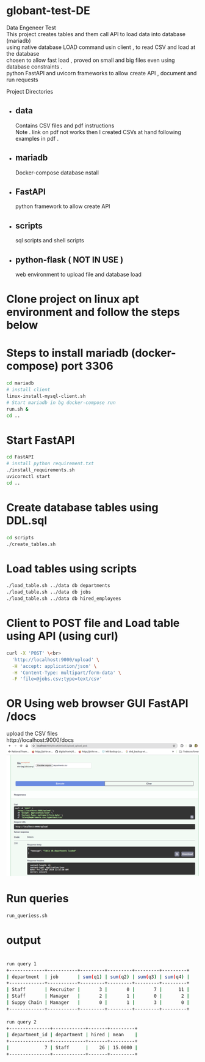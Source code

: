 # globant-test-DE
Data Engeneer Test <br>
This project creates tables and them call API to load data into database (mariadb) <br>
using native database LOAD command usin client  , to read CSV and load at the database <br>
chosen to allow fast load , proved on small and big files even using database constraints .<br>
python FastAPI and uvicorn frameworks to allow create API , document and run requests 

Project Directories  

- ## data 
   Contains CSV files and pdf instructions <br>
   Note . link on pdf not works then I created  CSVs at hand following examples in pdf .  
- ## mariadb 
   Docker-compose database nstall 
- ## FastAPI
   python framework to allow create API  
- ## scripts 
   sql scripts and shell scripts
- ## python-flask  ( NOT IN USE ) 
   web environment to upload file and database load  
# Clone project on linux apt environment and follow the steps below 
# Steps to install mariadb (docker-compose) port 3306 
```bash
cd mariadb
# install client 
linux-install-mysql-client.sh
# Start mariadb in bg docker-compose run 
run.sh &
cd ..
```
# Start FastAPI
```bash
cd FastAPI
# install python requirement.txt 
./install_requirements.sh
uvicornctl start
cd ..
```
# Create database tables using DDL.sql
```bash
cd scripts 
./create_tables.sh
```
# Load tables using scripts 
```bash
./load_table.sh ../data db departments
./load_table.sh ../data db jobs
./load_table.sh ../data db hired_employees
```
# Client to POST file and Load table using API (using curl) 
```bash
curl -X 'POST' \<br>
  'http://localhost:9000/upload' \
  -H 'accept: application/json' \
  -H 'Content-Type: multipart/form-data' \
  -F 'file=@jobs.csv;type=text/csv'
```
# OR Using  web browser GUI FastAPI /docs
upload the CSV files<br>
http://localhost:9000/docs<br>
![screenshot](upload_FastAPI.png)
# Run queries 
```bash
run_queriess.sh
```
# output
```bash

run query 1
+-------------+-----------+---------+---------+---------+---------+
| department  | job       | sum(q1) | sum(q2) | sum(q3) | sum(q4) |
+-------------+-----------+---------+---------+---------+---------+
| Staff       | Recruiter |       3 |       0 |       7 |      11 |
| Staff       | Manager   |       2 |       1 |       0 |       2 |
| Suppy Chain | Manager   |       0 |       1 |       3 |       0 |
+-------------+-----------+---------+---------+---------+---------+

run query 2
+---------------+------------+-------+---------+
| department_id | department | hired | mean    |
+---------------+------------+-------+---------+
|             7 | Staff      |    26 | 15.0000 |
+---------------+------------+-------+---------+
```



